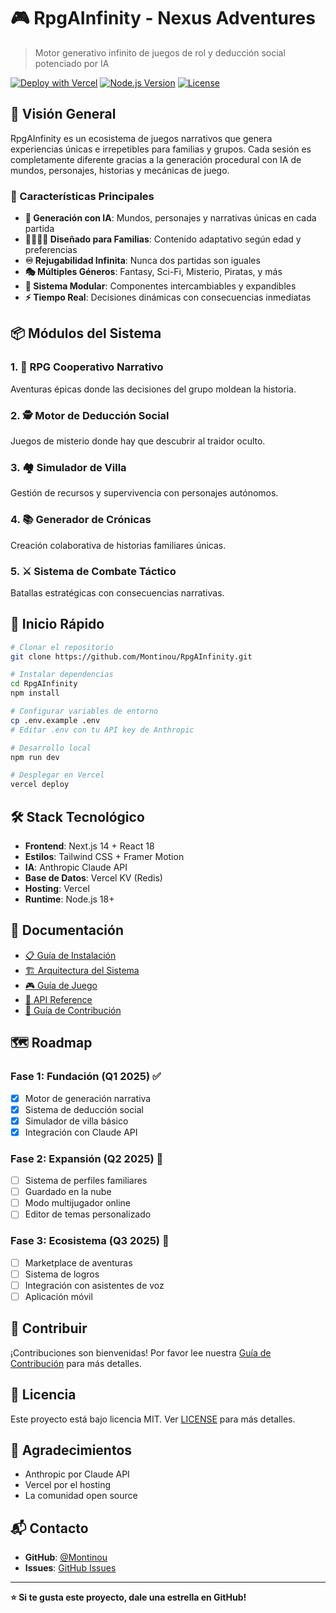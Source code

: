 # 🎮 RpgAInfinity - Nexus Adventures

> Motor generativo infinito de juegos de rol y deducción social potenciado por IA

[![Deploy with Vercel](https://vercel.com/button)](https://vercel.com/new/clone?repository-url=https://github.com/Montinou/RpgAInfinity)
[![Node.js Version](https://img.shields.io/badge/node-%3E%3D18.0.0-brightgreen)](https://nodejs.org)
[![License](https://img.shields.io/badge/license-MIT-blue.svg)](LICENSE)

## 🌟 Visión General

RpgAInfinity es un ecosistema de juegos narrativos que genera experiencias únicas e irrepetibles para familias y grupos. Cada sesión es completamente diferente gracias a la generación procedural con IA de mundos, personajes, historias y mecánicas de juego.

### 🎯 Características Principales

- **🤖 Generación con IA**: Mundos, personajes y narrativas únicas en cada partida
- **👨‍👩‍👧‍👦 Diseñado para Familias**: Contenido adaptativo según edad y preferencias
- **♾️ Rejugabilidad Infinita**: Nunca dos partidas son iguales
- **🎭 Múltiples Géneros**: Fantasy, Sci-Fi, Misterio, Piratas, y más
- **🔄 Sistema Modular**: Componentes intercambiables y expandibles
- **⚡ Tiempo Real**: Decisiones dinámicas con consecuencias inmediatas

## 📦 Módulos del Sistema

### 1. 🏰 RPG Cooperativo Narrativo
Aventuras épicas donde las decisiones del grupo moldean la historia.

### 2. 🕵️ Motor de Deducción Social
Juegos de misterio donde hay que descubrir al traidor oculto.

### 3. 🏘️ Simulador de Villa
Gestión de recursos y supervivencia con personajes autónomos.

### 4. 📚 Generador de Crónicas
Creación colaborativa de historias familiares únicas.

### 5. ⚔️ Sistema de Combate Táctico
Batallas estratégicas con consecuencias narrativas.

## 🚀 Inicio Rápido

```bash
# Clonar el repositorio
git clone https://github.com/Montinou/RpgAInfinity.git

# Instalar dependencias
cd RpgAInfinity
npm install

# Configurar variables de entorno
cp .env.example .env
# Editar .env con tu API key de Anthropic

# Desarrollo local
npm run dev

# Desplegar en Vercel
vercel deploy
```

## 🛠️ Stack Tecnológico

- **Frontend**: Next.js 14 + React 18
- **Estilos**: Tailwind CSS + Framer Motion
- **IA**: Anthropic Claude API
- **Base de Datos**: Vercel KV (Redis)
- **Hosting**: Vercel
- **Runtime**: Node.js 18+

## 📖 Documentación

- [📋 Guía de Instalación](docs/INSTALLATION.md)
- [🏗️ Arquitectura del Sistema](docs/ARCHITECTURE.md)
- [🎮 Guía de Juego](docs/GAMEPLAY.md)
- [🔧 API Reference](docs/API.md)
- [🤝 Guía de Contribución](docs/CONTRIBUTING.md)

## 🗺️ Roadmap

### Fase 1: Fundación (Q1 2025) ✅
- [x] Motor de generación narrativa
- [x] Sistema de deducción social
- [x] Simulador de villa básico
- [x] Integración con Claude API

### Fase 2: Expansión (Q2 2025) 🚧
- [ ] Sistema de perfiles familiares
- [ ] Guardado en la nube
- [ ] Modo multijugador online
- [ ] Editor de temas personalizado

### Fase 3: Ecosistema (Q3 2025) 📅
- [ ] Marketplace de aventuras
- [ ] Sistema de logros
- [ ] Integración con asistentes de voz
- [ ] Aplicación móvil

## 👥 Contribuir

¡Contribuciones son bienvenidas! Por favor lee nuestra [Guía de Contribución](docs/CONTRIBUTING.md) para más detalles.

## 📄 Licencia

Este proyecto está bajo licencia MIT. Ver [LICENSE](LICENSE) para más detalles.

## 🙏 Agradecimientos

- Anthropic por Claude API
- Vercel por el hosting
- La comunidad open source

## 📬 Contacto

- **GitHub**: [@Montinou](https://github.com/Montinou)
- **Issues**: [GitHub Issues](https://github.com/Montinou/RpgAInfinity/issues)

---

**⭐ Si te gusta este proyecto, dale una estrella en GitHub!**